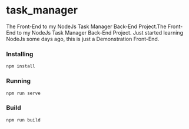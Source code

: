 # task_manager
The Front-End to my NodeJs Task Manager Back-End Project.The Front-End to my NodeJs Task Manager Back-End Project. Just started learning NodeJs some days ago, this is just a Demonstration Front-End.

### Installing 
```
npm install
```

### Running
```
npm run serve
```

### Build
```
npm run build
```
